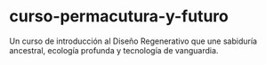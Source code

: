 # curso-permacutura-y-futuro
Un curso de introducción al Diseño Regenerativo que une sabiduría ancestral, ecología profunda y tecnología de vanguardia.
